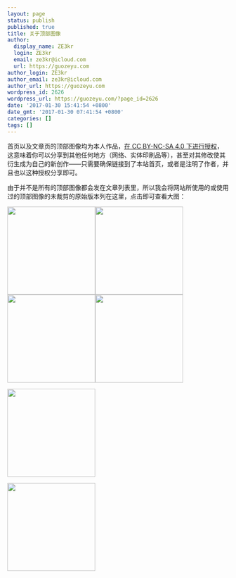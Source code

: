 ```yaml
---
layout: page
status: publish
published: true
title: 关于顶部图像
author:
  display_name: ZE3kr
  login: ZE3kr
  email: ze3kr@icloud.com
  url: https://guozeyu.com
author_login: ZE3kr
author_email: ze3kr@icloud.com
author_url: https://guozeyu.com
wordpress_id: 2626
wordpress_url: https://guozeyu.com/?page_id=2626
date: '2017-01-30 15:41:54 +0800'
date_gmt: '2017-01-30 07:41:54 +0800'
categories: []
tags: []
---
```

<p>首页以及文章页的顶部图像均为本人作品，<a href="https://guozeyu.com/license/">在 CC BY-NC-SA 4.0 下进行授权</a>，这意味着你可以分享到其他任何地方（网络、实体印刷品等），甚至对其修改使其衍生成为自己的新创作——只需要确保链接到了本站首页，或者是注明了作者，并且也以这种授权分享即可。</p>
<p>由于并不是所有的顶部图像都会发在文章列表里，所以我会将网站所使用的或使用过的顶部图像的未裁剪的原始版本列在这里，点击即可查看大图：</p>
<p><a href="https://cdn.landcement.com/sites/2/2017/02/20085913795_85084d33e1_o.jpg"><img class="alignleft size-thumbnail wp-image-2656" src="https://cdn.landcement.com/sites/2/2017/02/20085913795_85084d33e1_o-200x200.jpg" alt="" width="200" height="200" /></a><a href="https://cdn.landcement.com/sites/2/2017/02/19493247434_ab84700a3c_o.jpg"><img class="alignleft size-thumbnail wp-image-2657" src="https://cdn.landcement.com/sites/2/2017/02/19493247434_ab84700a3c_o-200x200.jpg" alt="" width="200" height="200" /></a><a href="https://cdn.landcement.com/sites/2/2017/02/19464774263_4637493f48_o.jpg"><img class="alignleft size-thumbnail wp-image-2655" src="https://cdn.landcement.com/sites/2/2017/02/19464774263_4637493f48_o-200x200.jpg" alt="" width="200" height="200" /></a><a href="https://cdn.landcement.com/sites/2/2017/02/20560844389_4d03544c4e_o.jpg"><img class="alignleft size-thumbnail wp-image-2654" src="https://cdn.landcement.com/sites/2/2017/02/20560844389_4d03544c4e_o-200x200.jpg" alt="" width="200" height="200" /></a></p>
<p><a href="https://cdn.landcement.com/sites/2/2017/01/ZE3_4923.jpg"><img class="wp-image-2409 size-thumbnail alignleft" src="https://cdn.landcement.com/sites/2/2017/01/ZE3_4923-200x200.jpg" width="200" height="200" /></a></p>
<p><a href="https://cdn.landcement.com/sites/2/2016/12/ZE3_4186-Pano-2.jpg"><img class="wp-image-2291 size-thumbnail alignleft" src="https://cdn.landcement.com/sites/2/2016/12/ZE3_4186-Pano-2-200x200.jpg" width="200" height="200" /></a></p>
